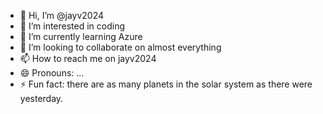 - 👋 Hi, I’m @jayv2024
- 👀 I’m interested in coding
- 🌱 I’m currently learning Azure
- 💞️ I’m looking to collaborate on almost everything
- 📫 How to reach me on jayv2024
- 😄 Pronouns: ...
- ⚡ Fun fact: there are as many planets in the solar system as there were yesterday.

<!---
jayv2024/jayv2024 is a ✨ special ✨ repository because its `README.md` (this file) appears on your GitHub profile.
You can click the Preview link to take a look at your changes.
--->
